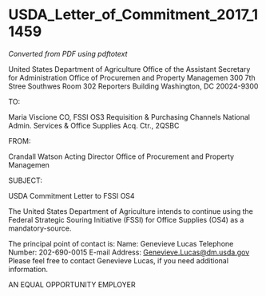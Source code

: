 # USDA_Letter_of_Commitment_2017_11459

_Converted from PDF using pdftotext_

United States
Department of
Agriculture
Office of the
Assistant Secretary
for Administration
Office of
Procuremen
and Property
Managemen
300 7th Stree
Southwes
Room 302
Reporters Building
Washington, DC
20024-9300

TO:

Maria Viscione
CO, FSSI OS3 Requisition & Purchasing Channels
National Admin. Services & Office Supplies Acq. Ctr., 2QSBC

FROM:

Crandall Watson
Acting Director
Office of Procurement and Property Managemen

SUBJECT:

USDA Commitment Letter to FSSI OS4

The United States Department of Agriculture intends to continue using the Federal
Strategic Souring Initiative (FSSI) for Office Supplies (OS4) as a mandatory-source.

The principal point of contact is:
Name: Genevieve Lucas
Telephone Number: 202-690-0015
E-mail Address: Genevieve.Lucas@dm.usda.gov
Please feel free to contact Genevieve Lucas, if you need additional information.

AN EQUAL OPPORTUNITY EMPLOYER

